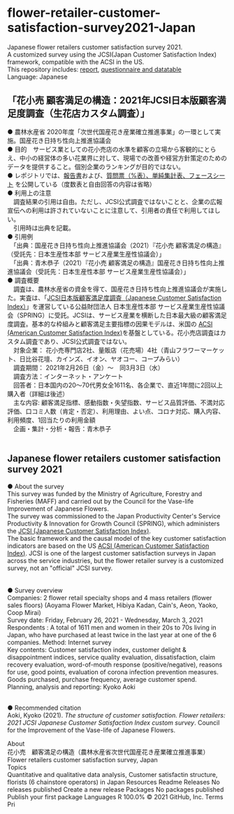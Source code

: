 # flower-retailer-customer-satisfaction-survey2021-Japan  
Japanese flower retailers customer satisfaction survey 2021.  
A customized survey using the JCSI(Japan Customer Satisfaction Index) framework, compatible with the ACSI in the US.  
This repository includes: [report](https://github.com/gerdaresearch/flower-retailer-customer-satisfaction-survey2021-Japan/blob/main/JCSI_consumer_satisfaction_survey_REPORT_flower_retailer_2021.pdf), [questionnaire and datatable](https://github.com/gerdaresearch/flower-retailer-customer-satisfaction-survey2021-Japan/blob/main/JCSI_consumer_satisfaction_survey_TABLE_flower_retailer_2021.pdf)   
Language: Japanese 
<br>

## 「花小売 顧客満足の構造：2021年JCSI日本版顧客満足度調査（生花店カスタム調査）」  
● 農林水産省 2020年度「次世代国産花き産業確立推進事業」の一環として実施。国産花き日持ち性向上推進協議会  
● 目的　サービス業としての花小売店の水準を顧客の立場から客観的にとらえ、中小の経営体の多い花業界に対して、現場での改善や経営方針策定のためのデータを提供すること。個別企業のランキングが目的ではない。  
● レポジトリでは、[報告書](https://github.com/gerdaresearch/flower-retailer-customer-satisfaction-survey2021-Japan/blob/main/JCSI_consumer_satisfaction_survey_REPORT_flower_retailer_2021.pdf)および、[質問票（%表）、単純集計表、フェースシート](https://github.com/gerdaresearch/flower-retailer-customer-satisfaction-survey2021-Japan/blob/main/JCSI_consumer_satisfaction_survey_TABLE_flower_retailer_2021.pdf) を公開している（度数表と自由回答の内容は省略）  
● 利用上の注意  
　調査結果の引用は自由。ただし、JCSI公式調査ではないことと、企業の広報宣伝への利用は許されていないことに注意して、引用者の責任で利用してほしい。  
　引用時は出典を記載。  
● 引用例  
　「出典：国産花き日持ち性向上推進協議会（2021）『花小売 顧客満足の構造』（受託先：日本生産性本部 サービス産業生産性協議会）」  
　「出典：青木恭子（2021）『花小売 顧客満足の構造』国産花き日持ち性向上推進協議会（受託先：日本生産性本部 サービス産業生産性協議会）」  
● 調査概要  
　調査は、農林水産省の資金を得て、国産花き日持ち性向上推進協議会が実施した。実査は、「[JCSI日本版顧客満足度調査（Japanese Customer Satisfaction Index）](https://www.jpc-net.jp/research/jcsi/)」を運営している公益財団法人 日本生産性本部 サービス産業生産性協議会（SPRING）に受託。JCSIは、サービス産業を横断した日本最大級の顧客満足度調査。基本的な枠組みと顧客満足主要指標の因果モデルは、米国の [ACSI (American Customer Satisfaction Index)](https://www.theacsi.org/)を基盤としている。花小売店調査はカスタム調査であり、JCSI公式調査ではない。  
　対象企業： 花小売専門店2社、量販店（花売場）4社（青山フラワーマーケット、日比谷花壇、カインズ、イオン、ヤオコー、コープみらい）  
　調査期間：	2021年2月26日（金）～　同3月3日（水）  
　調査方法：インターネット・アンケート  
　回答者：日本国内の20～70代男女全1611名、各企業で、直近1年間に2回以上購入者（詳細は後述）  
　主な内容: 顧客満足指標、感動指数・失望指数、サービス品質評価、不満対応評価、口コミ人数（肯定・否定）、利用理由、よい点、コロナ対応、購入内容、利用頻度、1回当たりの利用金額  
　企画・集計・分析・報告：青木恭子  
<br>

## Japanese flower retailers customer satisfaction survey 2021  
● About the survey  
This survey was funded by the Ministry of Agriculture, Forestry and Fisheries (MAFF) and carried out by the Council for the Vase-life Improvement of Japanese Flowers.  
The survey was commissioned to the Japan Productivity Center's Service Productivity & Innovation for Growth Council (SPRING), which administers the [JCSI (Japanese Customer Satisfaction Index)](https://www.jpc-net.jp/research/jcsi/).   
The basic framework and the causal model of the key customer satisfaction indicators are based on the US [ACSI (American Customer Satisfaction Index)](https://www.theacsi.org/). 
JCSI is one of the largest customer satisfaction surveys in Japan across the service industries, but the flower retailer survey is a customized survey, not an "official" JCSI survey.  
<br>  
● Survey overview  
Companies: 2 flower retail specialty shops and 4 mass retailers (flower sales floors) (Aoyama Flower Market, Hibiya Kadan, Cain's, Aeon, Yaoko, Coop Mirai)  
Survey date: Friday, February 26, 2021 - Wednesday, March 3, 2021  
Respondents :  A total of 1611 men and women in their 20s to 70s living in Japan, who have purchased at least twice in the last year at one of the 6 companies. 
Method: Internet survey  
Key contents: Customer satisfaction index, customer delight & disappointment indices, service quality evaluation, dissatisfaction, claim recovery  evaluation, word-of-mouth response (positive/negative), reasons for use, good points, evaluation of corona infection prevention measures.   Goods purchased, purchase frequency, average customer spend.  
Planning, analysis and reporting: Kyoko Aoki  
<br>

● Recommended citation  
Aoki, Kyoko (2021). *The structure of customer satisfaction. Flower retailers: 2021 JCSI Japanese Customer Satisfaction Index custom survey*. Council for the Improvement of the Vase-life of Japanese Flowers.  
 

About  
花小売　顧客満足の構造（農林水産省次世代国産花き産業確立推進事業）Flower retailers customer satisfaction survey, Japan  
Topics  
Quantitative and qualitative data analysis, Customer satisfactin structure, florists (6 chainstore operators) in Japan 
Resources
 Readme
Releases
No releases published
Create a new release
Packages
No packages published
Publish your first package
Languages
R
100.0%
© 2021 GitHub, Inc.
Terms
Pri
